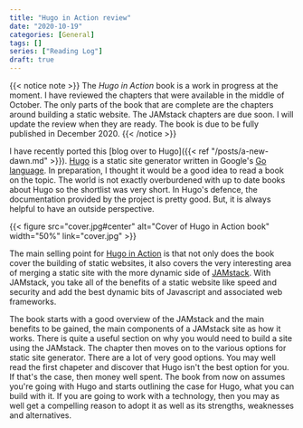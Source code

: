 ```yaml
---
title: "Hugo in Action review"
date: "2020-10-19"
categories: [General]
tags: []
series: ["Reading Log"]
draft: true
---
```


{{< notice note >}}
The *Hugo in Action* book is a work in progress at the moment. I have reviewed the chapters that were available in the middle of October. The only parts of the book that are complete are the chapters around building a static website. The JAMstack chapters are due soon. I will update the review when they are ready. The book is due to be fully published in December 2020.
{{< /notice >}}

I have recently ported this [blog over to Hugo]({{< ref "/posts/a-new-dawn.md" >}}). [Hugo](https://gohugo.io/) is a static site generator written in Google's [Go language](https://golang.org/). In preparation, I thought it would be a good idea to read a book on the topic. The world is not exactly overburdened with up to date books about Hugo so the shortlist was very short. In Hugo's defence, the documentation provided by the project is pretty good. But, it is always helpful to have an outside perspective.

{{< figure src="cover.jpg#center" alt="Cover of Hugo in Action book" width="50%" link="cover.jpg" >}}

The main selling point for [Hugo in Action](https://www.manning.com/books/hugo-in-action) is that not only does the book cover the building of static websites, it also covers the very interesting area of merging a static site with the more dynamic side of [JAMstack](https://jamstack.org/). With JAMstack, you take all of the benefits of a static website like speed and security and add the best dynamic bits of Javascript and associated web frameworks.

The book starts with a good overview of the JAMstack and the main benefits to be gained, the main components of a JAMstack site as how it works. There is quite a useful section on why you would need to build a site using the JAMstack. The chapter then moves on to the various options for static site generator. There are a lot of very good options. You may well read the first chapeter and discover that Hugo isn't the best option for you. If that's the case, then money well spent. The book from now on assumes you're going with Hugo and starts outlining the case for Hugo, what you can build with it. If you are going to work with a technology, then you may as well get a compelling reason to adopt it as well as its strengths, weaknesses and alternatives.
